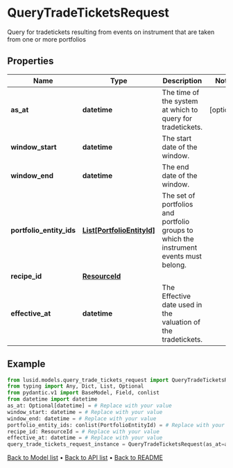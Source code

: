 # QueryTradeTicketsRequest

Query for tradetickets resulting from events on instrument that are taken from one or more portfolios
## Properties
Name | Type | Description | Notes
------------ | ------------- | ------------- | -------------
**as_at** | **datetime** | The time of the system at which to query for tradetickets. | [optional] 
**window_start** | **datetime** | The start date of the window. | 
**window_end** | **datetime** | The end date of the window. | 
**portfolio_entity_ids** | [**List[PortfolioEntityId]**](PortfolioEntityId.md) | The set of portfolios and portfolio groups to which the instrument events must belong. | 
**recipe_id** | [**ResourceId**](ResourceId.md) |  | 
**effective_at** | **datetime** | The Effective date used in the valuation of the tradetickets. | 
## Example

```python
from lusid.models.query_trade_tickets_request import QueryTradeTicketsRequest
from typing import Any, Dict, List, Optional
from pydantic.v1 import BaseModel, Field, conlist
from datetime import datetime
as_at: Optional[datetime] = # Replace with your value
window_start: datetime = # Replace with your value
window_end: datetime = # Replace with your value
portfolio_entity_ids: conlist(PortfolioEntityId) = # Replace with your value
recipe_id: ResourceId = # Replace with your value
effective_at: datetime = # Replace with your value
query_trade_tickets_request_instance = QueryTradeTicketsRequest(as_at=as_at, window_start=window_start, window_end=window_end, portfolio_entity_ids=portfolio_entity_ids, recipe_id=recipe_id, effective_at=effective_at)

```

[Back to Model list](../README.md#documentation-for-models) &#8226; [Back to API list](../README.md#documentation-for-api-endpoints) &#8226; [Back to README](../README.md)

